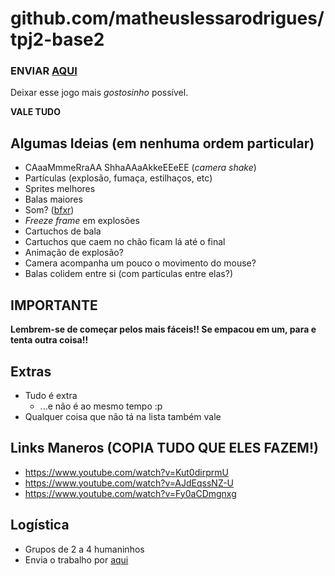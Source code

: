 # github.com/matheuslessarodrigues/tpj2-base2

### ENVIAR [AQUI](https://goo.gl/forms/xOv5EM13KUgqirqm2)

Deixar esse jogo mais _gostosinho_ possível.

**VALE TUDO**

## Algumas Ideias (em nenhuma ordem particular)

- CAaaMmmeRraAA ShhaAAaAkkeEEeEE (_camera shake_)
- Partículas (explosão, fumaça, estilhaços, etc)
- Sprites melhores
- Balas maiores
- Som? ([bfxr](https://www.bfxr.net/))
- _Freeze frame_ em explosões
- Cartuchos de bala
- Cartuchos que caem no chão ficam lá até o final
- Animação de explosão?
- Camera acompanha um pouco o movimento do mouse?
- Balas colidem entre si (com partículas entre elas?)

## IMPORTANTE

**Lembrem-se de começar pelos mais fáceis!! Se empacou em um, para e tenta outra coisa!!**

## Extras

- Tudo é extra
  - ...e não é ao mesmo tempo :p
- Qualquer coisa que não tá na lista também vale
  
## Links Maneros (COPIA TUDO QUE ELES FAZEM!)

- https://www.youtube.com/watch?v=Kut0dirprmU
- https://www.youtube.com/watch?v=AJdEqssNZ-U
- https://www.youtube.com/watch?v=Fy0aCDmgnxg

## Logística

- Grupos de 2 a 4 humaninhos
- Envia o trabalho por [aqui](https://goo.gl/forms/xOv5EM13KUgqirqm2)
